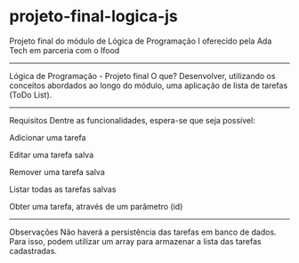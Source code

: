 # projeto-final-logica-js
 Projeto final do módulo de Lógica de Programação I  oferecido pela Ada Tech em parceria com o Ifood

 ____________________________________________________________________________________________________


 Lógica de Programação - Projeto final
O que?
Desenvolver, utilizando os conceitos abordados ao longo do módulo, uma aplicação de lista de tarefas (ToDo List).

---

Requisitos
Dentre as funcionalidades, espera-se que seja possível:

Adicionar uma tarefa

Editar uma tarefa salva

Remover uma tarefa salva

Listar todas as tarefas salvas

Obter uma tarefa, através de um parâmetro (id)

---

Observações
Não haverá a persistência das tarefas em banco de dados. Para isso, podem utilizar um array para armazenar a lista das tarefas cadastradas.
